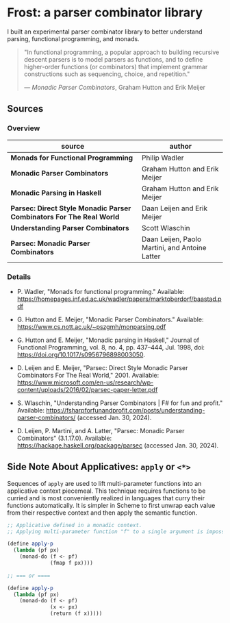 # Frost: a parser combinator library

I built an experimental parser combinator library to better understand parsing, 
functional programming, and monads.

> "In functional programming, a popular approach to building recursive descent parsers
>  is to model parsers as functions, and to define higher-order functions (or combinators) 
>  that implement grammar constructions such as sequencing, choice, and repetition."
>
>  — *Monadic Parser Combinators*, Graham Hutton and Erik Meijer

## Sources

### Overview

| source                                                                 | author                                         |
|----------------------------------------------------------------------- | ---------------------------------------------- |
| **Monads for Functional Programming**                                  | Philip Wadler                                  |
| **Monadic Parser Combinators**                                         | Graham Hutton and Erik Meijer                  |
| **Monadic Parsing in Haskell**                                         | Graham Hutton and Erik Meijer                  |
| **Parsec: Direct Style Monadic Parser Combinators For The Real World** | Daan Leijen and Erik Meijer                    |
| **Understanding Parser Combinators**                                   | Scott Wlaschin                                 |
| **Parsec: Monadic Parser Combinators**                                 | Daan Leijen, Paolo Martini, and Antoine Latter |

### Details

- P. Wadler, "Monads for functional programming." Available: https://homepages.inf.ed.ac.uk/wadler/papers/marktoberdorf/baastad.pdf

- G. Hutton and E. Meijer, "Monadic Parser Combinators." Available: https://www.cs.nott.ac.uk/~pszgmh/monparsing.pdf

- G. Hutton and E. Meijer, "Monadic parsing in Haskell," Journal of Functional Programming,
  vol. 8, no. 4, pp. 437–444, Jul. 1998, doi: https://doi.org/10.1017/s0956796898003050.

- D. Leijen and E. Meijer, "Parsec: Direct Style Monadic Parser Combinators For The Real World," 2001.
  Available: https://www.microsoft.com/en-us/research/wp-content/uploads/2016/02/parsec-paper-letter.pdf

- S. Wlaschin, "Understanding Parser Combinators | F# for fun and profit."
  Available: https://fsharpforfunandprofit.com/posts/understanding-parser-combinators/ (accessed Jan. 30, 2024).

- D. Leijen, P. Martini, and A. Latter, "Parsec: Monadic Parser Combinators" (3.1.17.0).
  Available: https://hackage.haskell.org/package/parsec (accessed Jan. 30, 2024).

## Side Note About Applicatives: `apply` or `<*>`

Sequences of `apply` are used to lift multi-parameter functions into an applicative context piecemeal.
This technique requires functions to be curried and is most conveniently realized in languages that
curry their functions automatically. It is simpler in Scheme to first unwrap each value from their
respective context and then apply the semantic function.

```scheme
;; Applicative defined in a monadic context.
;; Applying multi-parameter function "f" to a single argument is impossible in Scheme.

(define apply-p
  (lambda (pf px)
    (monad-do (f <- pf)
              (fmap f px))))
              
;; === or ====

(define apply-p
  (lambda (pf px)
    (monad-do (f <- pf)
              (x <- px)
              (return (f x)))))
```
